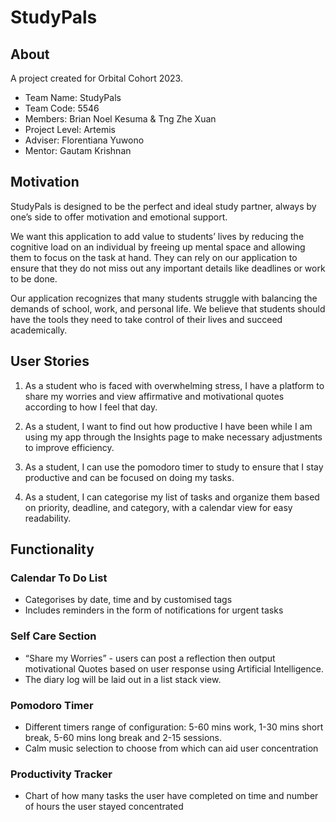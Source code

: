 # StudyPals

## About
 A project created for Orbital Cohort 2023.
 - Team Name: StudyPals
 - Team Code: 5546
 - Members: Brian Noel Kesuma & Tng Zhe Xuan
 - Project Level: Artemis
 - Adviser: Florentiana Yuwono
 - Mentor: Gautam Krishnan

## Motivation
  StudyPals is designed to be the perfect and ideal study partner, always by one’s side to offer motivation and emotional support.
  
  We want this application to add value to students’ lives by reducing the cognitive load on an individual by freeing up mental space and allowing them to focus on the task at hand. They can rely on our application to ensure that they do not miss out any important details like deadlines or work to be done. 

  Our application recognizes that many students struggle with balancing the demands of school, work, and personal life. We believe that students should have the tools they need to take control of their lives and succeed academically. 

## User Stories
1. As a student who is faced with overwhelming stress, I have a platform to share my worries and view affirmative and motivational quotes according to how I feel that day.

2. As a student, I want to find out how productive I have been while I am using my app through the Insights page to make necessary adjustments to improve efficiency.

3. As a student, I can use the pomodoro timer to study to ensure that I stay productive and can be focused on doing my tasks.

4. As a student, I can categorise my list of tasks and organize them based on priority, deadline, and category, with a calendar view for easy readability.

## Functionality
### Calendar To Do List 
- Categorises by date, time and by customised tags
- Includes reminders in the form of notifications for urgent tasks

### Self Care Section
- “Share my Worries” - users can post a reflection then output motivational Quotes based on user response using Artificial Intelligence.
- The diary log will be laid out in a list stack view.

### Pomodoro Timer
- Different timers range of configuration: 5-60 mins work, 1-30 mins short break, 5-60 mins long break and 2-15 sessions. 
- Calm music selection to choose from which can aid user concentration

### Productivity Tracker
- Chart of how many tasks the user have completed on time and number of hours the user stayed concentrated


